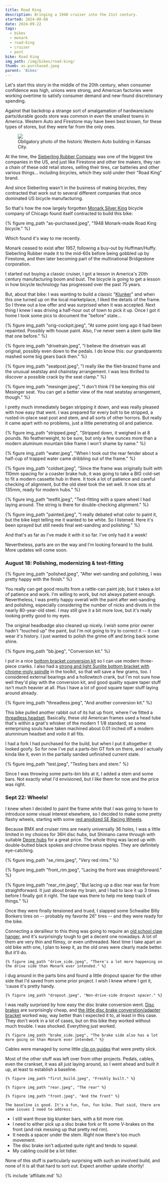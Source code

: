 ```yaml
---
title: Road King
description: Bringing a 1948 cruiser into the 21st century.
started: 2024-08-08
date: 2024-09-22
tags:
  - bikes
  - monark
  - road-king
  - cruiser
  - post
bike: Road King
img_path: /img/bikes/road-king/
thumb: as-purchased.jpeg
parent: 'Bikes'
---
```


Let's start this story in the middle of the 20th century, when consumer confidence was high, unions were strong, and American factories were working overtime to satisfy consumer demand and new-found discretionary spending. 

Against that backdrop a strange sort of amalgamation of hardware/auto parts/durable goods store was common in even the smallest towns in America. Western Auto and Firestone may have been  best known, for these types of stores, but they were far from the only ones.

<figure>
<img src="https://kubrick.htvapps.com/htv-prod-media.s3.amazonaws.com/images/westernautosign-1529943950.png" />
<figcaption>Obligatory photo of the historic Western Auto building in Kansas City.</figcaption>
</figure>

At the time, the [Sieberling Rubber Company](https://en.wikipedia.org/wiki/Seiberling_Rubber_Company) was one of the biggest tire companies in the US, and just like Firestone and other tire makers, they ran a chain of these odd retail stores, selling their tires, car batteries and other various things... including bicycles, which they sold under their "Road King" brand.

And since Sieberling wasn't in the business of making bicycles, they contracted that work out to several different companies that once dominated US bicycle manufacturing.

So that's how the now largely forgotten [Monark Silver King](https://www.madeinchicagomuseum.com/single-post/monark-silver-king/) bicycle company of Chicago found itself contracted to build this bike:

  {% figure img_path "as-purchased.jpeg", "1948 Monark-made Road King bicycle." %}

Which found it's way to me recently.

Monark ceased to exist after 1957, following a buy-out by Huffman/Huffy. Sieberling Rubber made it to the mid-60s before being gobbled up by Firestone, and then later becoming part of the multinational Bridgestone corporation. 

I started out buying a classic cruiser, I got a lesson in America's 20th century manufacturing boom and bust. The bicycle is going to get a lesson in how bicycle technology has progressed over the past 75 years.

But, about that bike: I was wanting to build a classic "[Klunker](https://www.turbochaos.com/cars/what-is-a-klunker-bike/)" and when this one turned up on the local marketplace, I liked the details of the frame. So I threw out a low offer and was surprised when it was accepted. Next thing I knew I was driving a half-hour out of town to pick it up. Once I got it home I took some pics to document the "before" state...

  {% figure img_path "orig-cockpit.jpeg", "At some point long ago it had been repainted. Possibly with house paint. Also, I've never seen a stem quite like that one before." %}

  {% figure img_path "drivetrain.jpeg", "I believe the drivetrain was all original, possibly even down to the pedals. I do know this: our grandparents mashed some big gears back then." %}

  {% figure img_path "seatpost.jpeg", "I really like the filet-brazed frame and the unusual seatstay and chainstay arrangement. I was less thrilled to discover a possible crack by the seat clamp." %}

  {% figure img_path "mesinger.jpeg", "I don't think I'll be keeping this old Mesinger seat. You can get a better view of the neat seatstay arrangement, though." %}

I pretty much immediately began stripping it down, and was really pleased with how easy that went. I was prepared for every bolt to be stripped, a rusted-in-place seat post and stem, and all sorts of other horrors. But really it came apart with no problems, just a little penetrating oil and patience.

  {% figure img_path "stripped.jpeg", "Stripped down, it weighed in at 8 pounds. No featherweight, to be sure, but only a few ounces more than a modern aluminum mountain bike frame I won't shame by name." %}

  {% figure img_path "water.jpeg", "When I took out the rear fender about a half-cup of trapped water came dribbling out of the frame." %}

  {% figure img_path "coldset.jpeg", "Since the frame was originally built with 110mm spacing for a coaster brake hub, it was going to take a BIG cold-set to fit a modern cassette hub in there. It took a lot of patience and careful checking of alignment, but the old steel took the set well. It now sits at 135mm, ready for modern hubs." %}

  {% figure img_path "testfit.jpeg", "Test-fitting with a spare wheel I had laying around. The string is there for double-checking alignment." %}

  {% figure img_path "painted.jpeg", "I really debated what color to paint it, but the bike kept telling me it wanted to be white. So I listened. Here it's been sprayed but still needs final wet-sanding and polishing." %}

And that's as far as I've made it with it so far. I've only had it a week!

Nevertheless, parts are on the way and I'm looking forward to the build. More updates will come soon.

### August 18: Polishing, modernizing & test-fitting

  {% figure img_path "polished.jpeg", "After wet-sanding and polishing, I was pretty happy with the finish." %}

You really can get good results from a rattle-can paint job, but it takes a _lot_ of patience and work. I'm willing to work, but not always patient enough. Nevertheless, I was pretty happy overall with the paint after wet-sanding and polishing, especially considering the number of nicks and divots in the nearly 80-year-old steel. I may still give it a bit more love, but it's really looking pretty good to my eyes. 

The original headbadge also cleaned up nicely. I wish some prior owner hadn't "touched up" the paint, but I'm not going to try to correct it -- it can wear it's history. I just wanted to polish the grime off and bring back some shine.

  {% figure img_path "bb.jpeg", "Conversion kit." %}

I put in a nice [bottom bracket conversion kit](https://amzn.to/3McpS9k) so I can use modern three-piece cranks. I also had a [strong and light Sunlite bottom bracket with chrome-moly spindle](https://amzn.to/3X8qWBl) in the toolkit, so that will save a few grams, too. I considered external bearings and a hollowtech crank, but I'm not sure how well they'd play with the conversion kit, and good quality square taper stuff isn't much heavier at all. Plus I have a lot of good square taper stuff laying around already.

  {% figure img_path "threadless.jpeg", "And another conversion kit." %}

This bike pulled another rabbit out of its hat up front, where I've fitted a [threadless headset](https://www.etsy.com/listing/1526775966/old-school-bmxschwinn-conversion-headset). Basically, these old American frames used a head tube that's within a gnat's whisker of the modern 1 1/8 standard, so some enterprising souls have taken machined about 0.01 inched off a modern alumninum headset and _voila_ it all fits. 

I had a fork I had purchased for the build, but when I put it altogether it looked goofy. So for now I've put a parts-bin GT fork on there, and I actually kinda like it, even in the partially sanded unfinished current state.

  {% figure img_path "test.jpeg", "Testing bars and stem." %}

Since I was throwing some parts-bin bits at it, I added a stem and some bars. Not exactly what I'd envisioned, but I like them for now and the price was right.

### Sept 22: Wheels!

I knew when I decided to paint the frame white that I was going to have to introduce some visual interest elsewhere, so I decided to make some pretty flashy wheels, starting with some [red anodized SE Racing Wheels](https://amzn.to/3ZApOIC). 

Because BMX and cruiser rims are nearly universally 36 holes, I was a little limited in my choices for 36H disc hubs, but Shimano came through with suitable [Deore hubs](https://amzn.to/4edWOdY) for a great price. The whole thing was laced up with double-butted black spokes and chrome brass nipples. They are definitely eye-catching. 

  {% figure img_path "se_rims.jpeg", "Very red rims." %}

  {% figure img_path "front_rim.jpeg", "Lacing the front was straightforward." %}

  {% figure img_path "rear_rim.jpeg", "But lacing up a disc rear was far from straightforward. It just about broke my brain, and I had to lace it up 3 times before I finally got it right. The tape was there to help me keep track of things." %}

  Once they were finally tensioned and trued, I slapped some Schwalbe Billy Bonkers tires on -- probably my favorite 26" tires -- and they were ready for the bike.

  Connecting a derailleur to this thing was going to require an [old school claw hanger](https://amzn.to/4deXApU), and it's surprisingly tough to get a decent one nowadays. A lot of them are very thin and flimsy, or even unthreaded. Next time I take apart an old bike with one, I plan to keep it, as the old ones were clearly made better. But it'll do.

    {% figure img_path "drive_side.jpeg", "There's a lot more happening on the drive side than Monark ever intended." %}

  I dug around in the parts bins and found a little dropout spacer for the other side that I'd saved from some prior project. I wish I knew where I got it, 'cause it's pretty handy.

    {% figure img_path "dropout.jpeg", "Non-drive-side dropout spacer." %}

  I was really surprised by how easy the disc brake conversion went. [Disc brakes](https://amzn.to/3Bbfnkt) are surprisingly cheap, and [the little disc brake converstion/adapter bracket](https://amzn.to/3THrcoT) worked way, way better than I expected it to, at least in this case. They don't work in a lot of cases, but on this bike they worked without much trouble. I was shocked. Everything just worked.

    {% figure img_path "brake_side.jpeg", "The brake side also has a lot more going on than Monark ever intended." %}

  Cables were managed by some little [clip on guides](https://amzn.to/3zw5DAN) that were pretty slick.

  Most of the other stuff was left over from other projects. Pedals, cables, even the crankset, it was all just laying around, so I went ahead and built it up, at least to establish a baseline. 

    {% figure img_path "first_build.jpeg", "Freshly built." %}

    {% figure img_path "rear.jpeg", "The rear" %}

    {% figure img_path "front.jpeg", "And the front" %}

    The baseline is good. It's a fun, fun, fun bike. That said, there are some issues I need to address:

  * I still want those big klunker bars, with a bit more rise.
  *  I need to either pick up a disc brake fork or fit some V-brakes on the front (and risk messing up that pretty red rim).
  * It needs a spacer under the stem. Right now there's too much movement.
  * The disc brake isn't adjusted quite right and tends to squeal.
  * My cabling could be a lot tidier.

  None of this stuff is particularly surprising with such an involved build, and none of it is all that hard to sort out. Expect another update shortly!

{% include 'affiliate.md' %}


